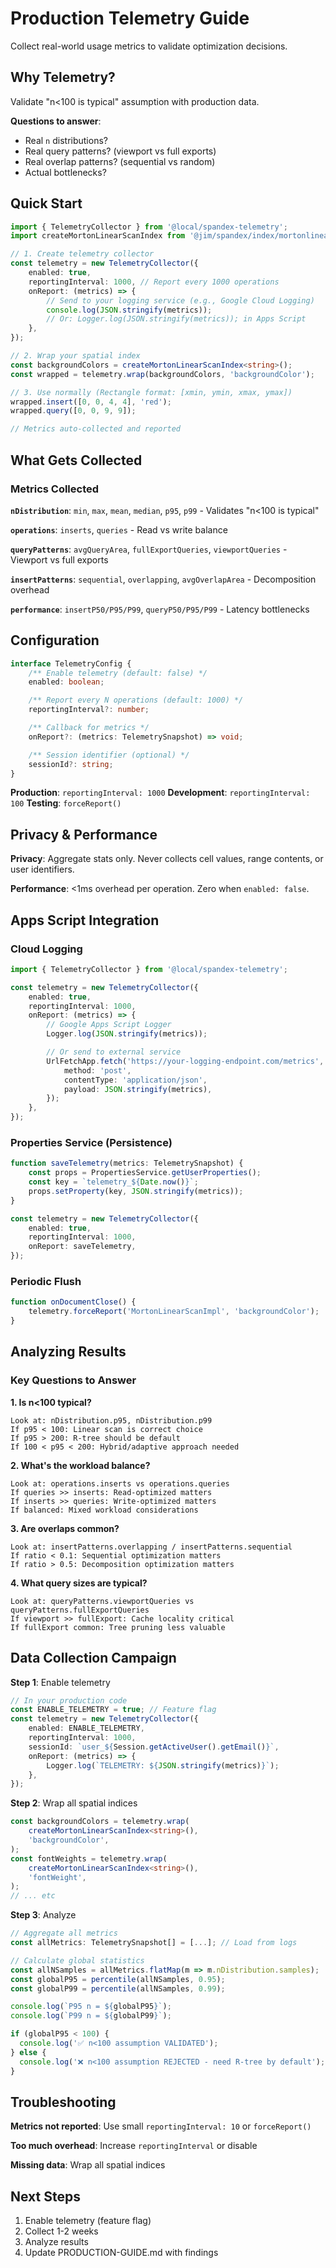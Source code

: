 # Production Telemetry Guide

Collect real-world usage metrics to validate optimization decisions.

## Why Telemetry?

Validate "n<100 is typical" assumption with production data.

**Questions to answer**:

- Real `n` distributions?
- Real query patterns? (viewport vs full exports)
- Real overlap patterns? (sequential vs random)
- Actual bottlenecks?

## Quick Start

```typescript
import { TelemetryCollector } from '@local/spandex-telemetry';
import createMortonLinearScanIndex from '@jim/spandex/index/mortonlinearscan';

// 1. Create telemetry collector
const telemetry = new TelemetryCollector({
	enabled: true,
	reportingInterval: 1000, // Report every 1000 operations
	onReport: (metrics) => {
		// Send to your logging service (e.g., Google Cloud Logging)
		console.log(JSON.stringify(metrics));
		// Or: Logger.log(JSON.stringify(metrics)); in Apps Script
	},
});

// 2. Wrap your spatial index
const backgroundColors = createMortonLinearScanIndex<string>();
const wrapped = telemetry.wrap(backgroundColors, 'backgroundColor');

// 3. Use normally (Rectangle format: [xmin, ymin, xmax, ymax])
wrapped.insert([0, 0, 4, 4], 'red');
wrapped.query([0, 0, 9, 9]);

// Metrics auto-collected and reported
```

## What Gets Collected

### Metrics Collected

**`nDistribution`**: `min`, `max`, `mean`, `median`, `p95`, `p99` - Validates "n<100 is typical"

**`operations`**: `inserts`, `queries` - Read vs write balance

**`queryPatterns`**: `avgQueryArea`, `fullExportQueries`, `viewportQueries` - Viewport vs full exports

**`insertPatterns`**: `sequential`, `overlapping`, `avgOverlapArea` - Decomposition overhead

**`performance`**: `insertP50/P95/P99`, `queryP50/P95/P99` - Latency bottlenecks

## Configuration

```typescript
interface TelemetryConfig {
	/** Enable telemetry (default: false) */
	enabled: boolean;

	/** Report every N operations (default: 1000) */
	reportingInterval?: number;

	/** Callback for metrics */
	onReport?: (metrics: TelemetrySnapshot) => void;

	/** Session identifier (optional) */
	sessionId?: string;
}
```

**Production**: `reportingInterval: 1000`
**Development**: `reportingInterval: 100`
**Testing**: `forceReport()`

## Privacy & Performance

**Privacy**: Aggregate stats only. Never collects cell values, range contents, or user identifiers.

**Performance**: <1ms overhead per operation. Zero when `enabled: false`.

## Apps Script Integration

### Cloud Logging

```typescript
import { TelemetryCollector } from '@local/spandex-telemetry';

const telemetry = new TelemetryCollector({
	enabled: true,
	reportingInterval: 1000,
	onReport: (metrics) => {
		// Google Apps Script Logger
		Logger.log(JSON.stringify(metrics));

		// Or send to external service
		UrlFetchApp.fetch('https://your-logging-endpoint.com/metrics', {
			method: 'post',
			contentType: 'application/json',
			payload: JSON.stringify(metrics),
		});
	},
});
```

### Properties Service (Persistence)

```typescript
function saveTelemetry(metrics: TelemetrySnapshot) {
	const props = PropertiesService.getUserProperties();
	const key = `telemetry_${Date.now()}`;
	props.setProperty(key, JSON.stringify(metrics));
}

const telemetry = new TelemetryCollector({
	enabled: true,
	reportingInterval: 1000,
	onReport: saveTelemetry,
});
```

### Periodic Flush

```typescript
function onDocumentClose() {
	telemetry.forceReport('MortonLinearScanImpl', 'backgroundColor');
}
```

## Analyzing Results

### Key Questions to Answer

**1. Is n<100 typical?**

```
Look at: nDistribution.p95, nDistribution.p99
If p95 < 100: Linear scan is correct choice
If p95 > 200: R-tree should be default
If 100 < p95 < 200: Hybrid/adaptive approach needed
```

**2. What's the workload balance?**

```
Look at: operations.inserts vs operations.queries
If queries >> inserts: Read-optimized matters
If inserts >> queries: Write-optimized matters
If balanced: Mixed workload considerations
```

**3. Are overlaps common?**

```
Look at: insertPatterns.overlapping / insertPatterns.sequential
If ratio < 0.1: Sequential optimization matters
If ratio > 0.5: Decomposition optimization matters
```

**4. What query sizes are typical?**

```
Look at: queryPatterns.viewportQueries vs queryPatterns.fullExportQueries
If viewport >> fullExport: Cache locality critical
If fullExport common: Tree pruning less valuable
```

## Data Collection Campaign

**Step 1**: Enable telemetry

```typescript
// In your production code
const ENABLE_TELEMETRY = true; // Feature flag
const telemetry = new TelemetryCollector({
	enabled: ENABLE_TELEMETRY,
	reportingInterval: 1000,
	sessionId: `user_${Session.getActiveUser().getEmail()}`,
	onReport: (metrics) => {
		Logger.log(`TELEMETRY: ${JSON.stringify(metrics)}`);
	},
});
```

**Step 2**: Wrap all spatial indices

```typescript
const backgroundColors = telemetry.wrap(
	createMortonLinearScanIndex<string>(),
	'backgroundColor',
);
const fontWeights = telemetry.wrap(
	createMortonLinearScanIndex<string>(),
	'fontWeight',
);
// ... etc
```

**Step 3**: Analyze

```typescript
// Aggregate all metrics
const allMetrics: TelemetrySnapshot[] = [...]; // Load from logs

// Calculate global statistics
const allNSamples = allMetrics.flatMap(m => m.nDistribution.samples);
const globalP95 = percentile(allNSamples, 0.95);
const globalP99 = percentile(allNSamples, 0.99);

console.log(`P95 n = ${globalP95}`);
console.log(`P99 n = ${globalP99}`);

if (globalP95 < 100) {
  console.log('✅ n<100 assumption VALIDATED');
} else {
  console.log('❌ n<100 assumption REJECTED - need R-tree by default');
}
```

## Troubleshooting

**Metrics not reported**: Use small `reportingInterval: 10` or `forceReport()`

**Too much overhead**: Increase `reportingInterval` or disable

**Missing data**: Wrap all spatial indices

## Next Steps

1. Enable telemetry (feature flag)
2. Collect 1-2 weeks
3. Analyze results
4. Update PRODUCTION-GUIDE.md with findings
